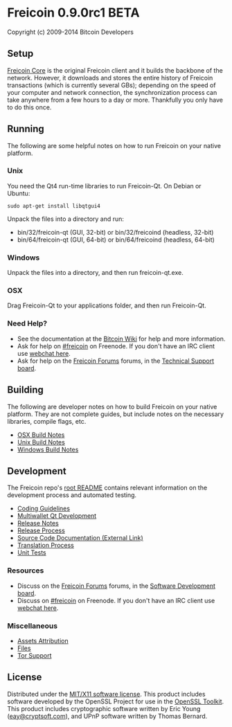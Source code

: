 Freicoin 0.9.0rc1 BETA
======================

Copyright (c) 2009-2014 Bitcoin Developers


Setup
---------------------
[Freicoin Core](http://freico.in/) is the original Freicoin client and it builds the backbone of the network. However, it downloads and stores the entire history of Freicoin transactions (which is currently several GBs); depending on the speed of your computer and network connection, the synchronization process can take anywhere from a few hours to a day or more. Thankfully you only have to do this once.

Running
---------------------
The following are some helpful notes on how to run Freicoin on your native platform. 

### Unix

You need the Qt4 run-time libraries to run Freicoin-Qt. On Debian or Ubuntu:

	sudo apt-get install libqtgui4

Unpack the files into a directory and run:

- bin/32/freicoin-qt (GUI, 32-bit) or bin/32/freicoind (headless, 32-bit)
- bin/64/freicoin-qt (GUI, 64-bit) or bin/64/freicoind (headless, 64-bit)

### Windows

Unpack the files into a directory, and then run freicoin-qt.exe.

### OSX

Drag Freicoin-Qt to your applications folder, and then run Freicoin-Qt.

### Need Help?

* See the documentation at the [Bitcoin Wiki](https://en.bitcoin.it/wiki/Main_Page)
for help and more information.
* Ask for help on [#freicoin](http://webchat.freenode.net?channels=freicoin) on Freenode. If you don't have an IRC client use [webchat here](http://webchat.freenode.net?channels=freicoin).
* Ask for help on the [Freicoin Forums](http://freicoin.freeforums.org/) forums, in the [Technical Support board](http://freicoin.freeforums.org/technical-support-f16.html).

Building
---------------------
The following are developer notes on how to build Freicoin on your native platform. They are not complete guides, but include notes on the necessary libraries, compile flags, etc.

- [OSX Build Notes](build-osx.md)
- [Unix Build Notes](build-unix.md)
- [Windows Build Notes](build-msw.md)

Development
---------------------
The Freicoin repo's [root README](https://github.com/freicoin/freicoin/blob/master/README.md) contains relevant information on the development process and automated testing.

- [Coding Guidelines](coding.md)
- [Multiwallet Qt Development](multiwallet-qt.md)
- [Release Notes](release-notes.md)
- [Release Process](release-process.md)
- [Source Code Documentation (External Link)](https://dev.visucore.com/bitcoin/doxygen/)
- [Translation Process](translation_process.md)
- [Unit Tests](unit-tests.md)

### Resources
* Discuss on the [Freicoin Forums](http://freicoin.freeforums.org/) forums, in the [Software Development board](http://freicoin.freeforums.org/software-development-f7.html).
* Discuss on [#freicoin](http://webchat.freenode.net/?channels=freicoin) on Freenode. If you don't have an IRC client use [webchat here](http://webchat.freenode.net/?channels=freicoin).

### Miscellaneous
- [Assets Attribution](assets-attribution.md)
- [Files](files.md)
- [Tor Support](tor.md)

License
---------------------
Distributed under the [MIT/X11 software license](http://www.opensource.org/licenses/mit-license.php).
This product includes software developed by the OpenSSL Project for use in the [OpenSSL Toolkit](http://www.openssl.org/). This product includes
cryptographic software written by Eric Young ([eay@cryptsoft.com](mailto:eay@cryptsoft.com)), and UPnP software written by Thomas Bernard.
